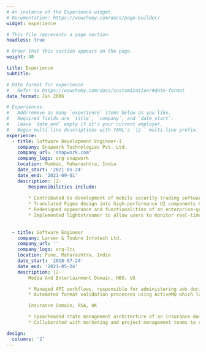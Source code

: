 ```yaml
---
# An instance of the Experience widget.
# Documentation: https://wowchemy.com/docs/page-builder/
widget: experience

# This file represents a page section.
headless: true

# Order that this section appears on the page.
weight: 40

title: Experience
subtitle:

# Date format for experience
#   Refer to https://wowchemy.com/docs/customization/#date-format
date_format: Jan 2006

# Experiences.
#   Add/remove as many `experience` items below as you like.
#   Required fields are `title`, `company`, and `date_start`.
#   Leave `date_end` empty if it's your current employer.
#   Begin multi-line descriptions with YAML's `|2-` multi-line prefix.
experience:
  - title: Software Development Engineer-I
    company: Snapwork Technologies Pvt. Ltd.
    company_url: 'snapwork.com'
    company_logo: org-snapwork
    location: Mumbai, Maharashtra, India
    date_start: '2021-05-24'
    date_end: '2021-09-01'
    description: |2-
        Responsibilities include:
        
        * Contributed to development of mobile security trading software for HDFC bank in a team of 4.
        * Translated Figma design into high-performance UI components by leveraging flutter and improved rendering by 20%.
        * Redesigned appearance and functionalities of an enterprise-grade application resulting in 30% increase in use and likability.
        * Implemented lightstreamer to allow users to monitor real-time stock price variations, boosting mission-critical features by 10%.
        
        
  - title: Software Engineer
    company: Larsen & Toubro Infotech Ltd.
    company_url: ''
    company_logo: org-lti
    location: Pune, Maharashtra, India
    date_start: '2018-07-24'
    date_end: '2021-05-24'
    description: |2-
        Media And Entertainment Domain, HBO, US

        * Managed API workflows, responsible for administering ads during video processing of HBO shows on OTT platform in a team of 3.
        * Automated format validation processes using ActiveMQ which lowered regression time by 35%.

        Insurance Domain, RSA, UK

        * Spearheaded state management architecture of an insurance domain application utilizing bloc, provider in a team of 5.
        * Collaborated with marketing and project management teams to complete projects on time and to the greatest possible standard.

design:
  columns: '2'
---
```


